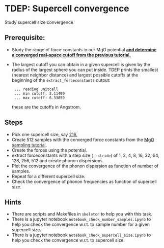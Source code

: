 TDEP: Supercell convergence
===

Study supercell size convergence.

## Prerequisite:

- Study the range of force constants in our MgO potential [**and determine a converged real-space cutoff from the previous tutorial.**](../cutoff/README.md)

- The largest cutoff you can obtain in a given supercell is given by the radius of the largest sphere you can put inside. TDEP prints the smallest (nearest neighbor distance) and largest possible cutoffs at the beginning of the `extract_forceconstants` output:
  ```
   ... reading unitcell
   ... min cutoff: 2.11499
   ... max cutoff: 6.33859
  ```

  these are the cutoffs in Angstrom.

## Steps

- Pick one supercell size, say [216.](./n_0216)
- Create 512 samples with the converged force constants from the [MgO sampling tutorial](../../example_materials/MgO/README.md).
- Create the forces using the potential.
- extract forceconstants with a step size (`--stride`) of 1, 2, 4, 8, 16, 32, 64, 128, 256, 512 and create phonon dispersions.
- Plot the convergence of the phonon dispersion as function of number of samples.
- Repeat for a different supercell size.
- Check the convergence of phonon frequencies as function of supercell size.

## Hints

- There are scripts and Makefiles in `skeleton` to help you with this task.
- There is a jupyter notebook `notebook_check_number_samples.ipynb` to help you check the convergence w.r.t. to sample number for a given supercell size.
- There is a jupyter notebook `notebook_check_supercell_size.ipynb` to help you check the convergence w.r.t. to supercell size.
